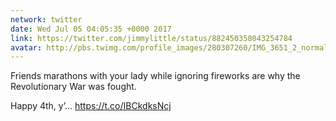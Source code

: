 ```yaml
---
network: twitter
date: Wed Jul 05 04:05:35 +0000 2017
link: https://twitter.com/jimmylittle/status/882450358043254784
avatar: http://pbs.twimg.com/profile_images/280307260/IMG_3651_2_normal.jpg
---
```


Friends marathons with your lady while ignoring fireworks are why the Revolutionary War was fought. 

Happy 4th, y’… https://t.co/IBCkdksNcj
